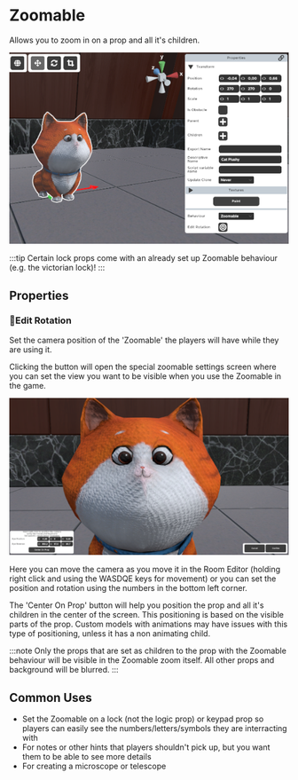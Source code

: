 # Zoomable
Allows you to zoom in on a prop and all it's children.

![Zoomable](./img/zoomable_selector.png)

:::tip
Certain lock props come with an already set up Zoomable behaviour (e.g. the victorian lock)!
:::

## Properties

### :small_orange_diamond:Edit Rotation
<div className="highlight-div">
Set the camera position of the 'Zoomable' the players will have while they are using it.
</div>

Clicking the button will open the special zoomable settings screen where you can set the view you want to be visible when you use the Zoomable in the game.  

![Zoomable](./img/zoomable_settings.png)

Here you can move the camera as you move it in the Room Editor (holding right click and using the WASDQE keys for movement) or you can set the position and rotation using the numbers in the bottom left corner.

The 'Center On Prop' button will help you position the prop and all it's children in the center of the screen. This positioning is based on the visible parts of the prop. Custom models with animations may have issues with this type of positioning, unless it has a non animating child.

:::note
Only the props that are set as children to the prop with the Zoomable behaviour will be visible in the Zoomable zoom itself. All other props and background will be blurred.
:::

## Common Uses

- Set the Zoomable on a lock (not the logic prop) or keypad prop so players can easily see the numbers/letters/symbols they are interracting with
- For notes or other hints that players shouldn't pick up, but you want them to be able to see more details
- For creating a microscope or telescope